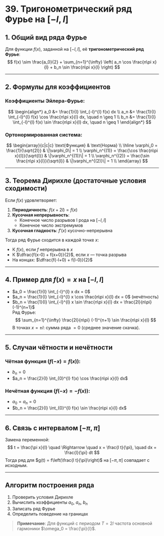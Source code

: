 # 39. Тригонометрический ряд Фурье на $[-l, l]$

## 1. **Общий вид ряда Фурье**  
Для функции $f(x)$, заданной на $[-l, l]$, её **тригонометрический ряд Фурье**:  
$$
f(x) \sim \frac{a_0}{2} + \sum_{n=1}^{\infty} \left( a_n \cos \frac{n\pi x}{l} + b_n \sin \frac{n\pi x}{l} \right)
$$

---

## 2. **Формулы для коэффициентов**  
### Коэффициенты Эйлера-Фурье:
$$
\begin{align*}
a_0 &= \frac{1}{l} \int_{-l}^{l} f(x)  dx \\
a_n &= \frac{1}{l} \int_{-l}^{l} f(x) \cos \frac{n\pi x}{l}  dx, \quad n \geq 1 \\
b_n &= \frac{1}{l} \int_{-l}^{l} f(x) \sin \frac{n\pi x}{l}  dx, \quad n \geq 1
\end{align*}
$$

### Ортонормированная система:
$$
\begin{array}{c|c|c}
\text{Функция} & \text{Норма} \\
\hline
\varphi_0 = \frac{1}{\sqrt{2l}} & \|\varphi_0\| = 1 \\
\varphi_n^{(1)} = \frac{\cos \frac{n\pi x}{l}}{\sqrt{l}} & \|\varphi_n^{(1)}\| = 1 \\
\varphi_n^{(2)} = \frac{\sin \frac{n\pi x}{l}}{\sqrt{l}} & \|\varphi_n^{(2)}\| = 1 \\
\end{array}
$$

---

## 3. **Теорема Дирихле (достаточные условия сходимости)**  
Если $f(x)$ удовлетворяет:  
1. **Периодичность**: $f(x + 2l) = f(x)$  
2. **Кусочная непрерывность**:  
   - Конечное число разрывов I рода на $[-l, l]$  
   - Конечное число экстремумов  
3. **Кусочная гладкость**: $f'(x)$ кусочно-непрерывна  

Тогда ряд Фурье сходится в каждой точке $x$:  
- К $f(x)$, если $f$ непрерывна в $x$  
- К $\dfrac{f(x-0) + f(x+0)}{2}$, если $x$ — точка разрыва  
- На концах: $\dfrac{f(-l+0) + f(l-0)}{2}$  

---

## 4. **Пример для $f(x) = x$ на $[-l, l]$**  
- $a_0 = \frac{1}{l} \int_{-l}^{l} x  dx = 0$  
- $a_n = \frac{1}{l} \int_{-l}^{l} x \cos \frac{n\pi x}{l}  dx = 0$ (нечётность)  
- $b_n = \frac{1}{l} \int_{-l}^{l} x \sin \frac{n\pi x}{l}  dx = \frac{2l}{n\pi} (-1)^{n+1}$  
Ряд Фурье:  
$$
\sum_{n=1}^{\infty} \frac{2l}{n\pi} (-1)^{n+1} \sin \frac{n\pi x}{l}
$$
В точках $x = \pm l$: сумма ряда $= 0$ (среднее значение скачка).

---

## 5. **Случаи чётности и нечётности**  
### Чётная функция ($f(-x) = f(x)$):
- $b_n = 0$  
- $a_n = \frac{2}{l} \int_{0}^{l} f(x) \cos \frac{n\pi x}{l}  dx$  

### Нечётная функция ($f(-x) = -f(x)$):
- $a_0 = a_n = 0$  
- $b_n = \frac{2}{l} \int_{0}^{l} f(x) \sin \frac{n\pi x}{l}  dx$  

---

## 6. **Связь с интервалом $[-\pi, \pi]$**  
Замена переменной:  
$$
t = \frac{\pi x}{l} \quad \Rightarrow \quad x = \frac{l t}{\pi}, \quad dx = \frac{l}{\pi} dt
$$
Тогда ряд для $g(t) = f\left(\frac{l t}{\pi}\right)$ на $[-\pi, \pi]$ совпадает с исходным.

---

## Алгоритм построения ряда
1. Проверить условия Дирихле  
2. Вычислить коэффициенты $a_0$, $a_n$, $b_n$  
3. Записать ряд Фурье  
4. Определить поведение на границах  

> **Примечание**: Для функций с периодом $T = 2l$ частота основной гармоники $\omega_0 = \frac{\pi}{l}$.